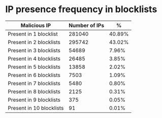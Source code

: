 # IP presence frequency in blocklists
| Malicious IP | Number of IPs | % |
|----|----|----|
| Present in 1 blocklist | 281040 | 40.89% |
| Present in 2 blocklists | 295742 | 43.02% |
| Present in 3 blocklists | 54689 | 7.96% |
| Present in 4 blocklists | 26485 | 3.85% |
| Present in 5 blocklists | 13858 | 2.02% |
| Present in 6 blocklists | 7503 | 1.09% |
| Present in 7 blocklists | 5480 | 0.80% |
| Present in 8 blocklists | 2125 | 0.31% |
| Present in 9 blocklists | 375 | 0.05% |
| Present in 10 blocklists | 91 | 0.01% |
